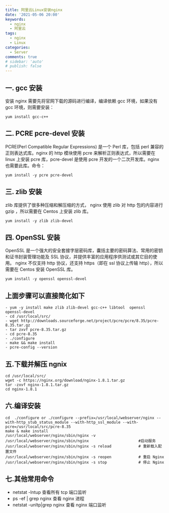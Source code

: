 ```yaml
---
title: 阿里云Linux安装nginx
date: '2021-05-06 20:00'
keywords:
  - nginx
  - 阿里云
tags:
  - nginx
  - Linux
categories:
  - Server
comments: true
# sidebar: 'auto'
# publish: false
---
```


## 一. gcc 安装

安装 nginx 需要先将官网下载的源码进行编译，编译依赖 gcc 环境，如果没有 gcc 环境，则需要安装：

```
yum install gcc-c++
```

## 二. PCRE pcre-devel 安装

PCRE(Perl Compatible Regular Expressions) 是一个 Perl 库，包括 perl 兼容的正则表达式库。nginx 的 http 模块使用 pcre 来解析正则表达式，所以需要在 linux 上安装 pcre 库，pcre-devel 是使用 pcre 开发的一个二次开发库。nginx 也需要此库。命令：

```
yum install -y pcre pcre-devel
```

## 三. zlib 安装

zlib 库提供了很多种压缩和解压缩的方式， nginx 使用 zlib 对 http 包的内容进行 gzip ，所以需要在 Centos 上安装 zlib 库。

```
yum install -y zlib zlib-devel
```

## 四. OpenSSL 安装

OpenSSL 是一个强大的安全套接字层密码库，囊括主要的密码算法、常用的密钥和证书封装管理功能及 SSL 协议，并提供丰富的应用程序供测试或其它目的使用。
nginx 不仅支持 http 协议，还支持 https（即在 ssl 协议上传输 http），所以需要在 Centos 安装 OpenSSL 库。

```
yum install -y openssl openssl-devel
```

## 上面步骤可以直接简化如下

```
- yum -y install make zlib zlib-devel gcc-c++ libtool  openssl openssl-devel
- cd /usr/local/src/
- wget http://downloads.sourceforge.net/project/pcre/pcre/8.35/pcre-8.35.tar.gz
- tar zxvf pcre-8.35.tar.gz
- cd pcre-8.35
- ./configure
- make && make install
- pcre-config --version
```

## 五.下载并解压 ngnix

```
cd /usr/local/src/
wget -c https://nginx.org/download/nginx-1.8.1.tar.gz
tar -zxvf nginx-1.8.1.tar.gz
cd nginx-1.8.1
```

## 六.编译安装

```
cd  ./configure or ./configure --prefix=/usr/local/webserver/nginx --with-http_stub_status_module --with-http_ssl_module --with-pcre=/usr/local/src/pcre-8.35
make & make install
/usr/local/webserver/nginx/sbin/nginx -v
/usr/local/webserver/nginx/sbin/nginx                      #启动服务
/usr/local/webserver/nginx/sbin/nginx -s reload            # 重新载入配置文件
/usr/local/webserver/nginx/sbin/nginx -s reopen            # 重启 Nginx
/usr/local/webserver/nginx/sbin/nginx -s stop              # 停止 Nginx
```

## 七.其他常用命令

- netstat -lntup 查看所有 tcp 端口监听
- ps -ef | grep nginx 查看 nginx 进程
- netstat -unltp|grep nginx 查看 nginx 端口监听
